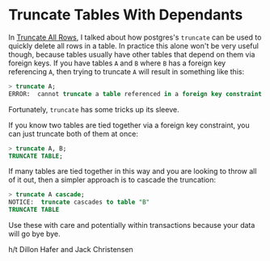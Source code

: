 # Truncate Tables With Dependants

In [Truncate All Rows](postgres/truncate-all-rows.md), I talked about how
postgres's `truncate` can be used to quickly delete all rows in a table. In
practice this alone won't be very useful though, because tables usually have
other tables that depend on them via foreign keys. If you have tables `A`
and `B` where `B` has a foreign key referencing `A`, then trying to truncate
`A` will result in something like this:

```sql
> truncate A;
ERROR:  cannot truncate a table referenced in a foreign key constraint
```

Fortunately, `truncate` has some tricks up its sleeve.

If you know two tables are tied together via a foreign key constraint, you
can just truncate both of them at once:

```sql
> truncate A, B;
TRUNCATE TABLE;
```

If many tables are tied together in this way and you are looking to throw
all of it out, then a simpler approach is to cascade the truncation:

```sql
> truncate A cascade;
NOTICE:  truncate cascades to table "B"
TRUNCATE TABLE
```

Use these with care and potentially within transactions because your data
will go bye bye.

h/t Dillon Hafer and Jack Christensen
